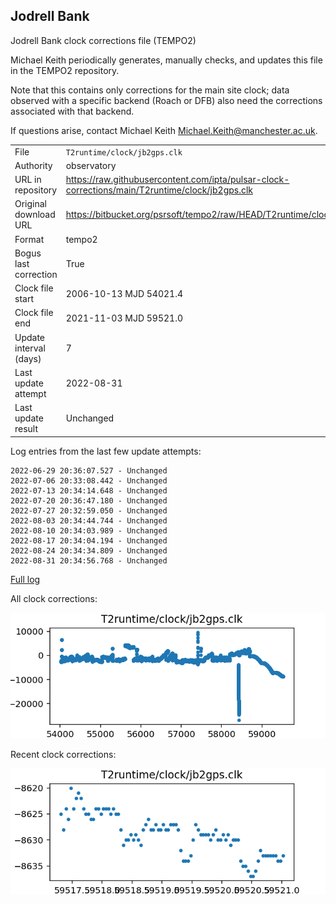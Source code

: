 
## Jodrell Bank

Jodrell Bank clock corrections file (TEMPO2)

Michael Keith periodically generates, manually checks, and updates
this file in the TEMPO2 repository.

Note that this contains only corrections for the main site clock;
data observed with a specific backend (Roach or DFB) also
need the corrections associated with that backend.

If questions arise, contact Michael Keith
<Michael.Keith@manchester.ac.uk>.

|     |     |
|:--- |:--- |
| File | `T2runtime/clock/jb2gps.clk` |
| Authority | observatory |
| URL in repository | <https://raw.githubusercontent.com/ipta/pulsar-clock-corrections/main/T2runtime/clock/jb2gps.clk> |
| Original download URL | <https://bitbucket.org/psrsoft/tempo2/raw/HEAD/T2runtime/clock/jb2gps.clk> |
| Format | tempo2 |
| Bogus last correction | True |
| Clock file start | 2006-10-13 MJD 54021.4 |
| Clock file end | 2021-11-03 MJD 59521.0 |
| Update interval (days) | 7 |
| Last update attempt | 2022-08-31 |
| Last update result | Unchanged |

Log entries from the last few update attempts:
```
2022-06-29 20:36:07.527 - Unchanged
2022-07-06 20:33:08.442 - Unchanged
2022-07-13 20:34:14.648 - Unchanged
2022-07-20 20:36:47.180 - Unchanged
2022-07-27 20:32:59.050 - Unchanged
2022-08-03 20:34:44.744 - Unchanged
2022-08-10 20:34:03.989 - Unchanged
2022-08-17 20:34:04.194 - Unchanged
2022-08-24 20:34:34.809 - Unchanged
2022-08-31 20:34:56.768 - Unchanged
```
[Full log](https://raw.githubusercontent.com/ipta/pulsar-clock-corrections/main/log/T2runtime/clock/jb2gps.clk.log)


All clock corrections:

![plot of all clock corrections](jb2gps.clk.png "All corrections")

Recent clock corrections:

![plot of recent clock corrections](jb2gps.clk.short.png "Recent corrections")

